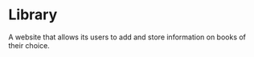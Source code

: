 # Library
A website that allows its users to add and store information on books of their choice.  

